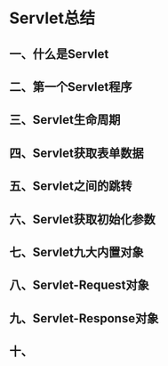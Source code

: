 # Servlet总结
## 一、什么是Servlet
> 
## 二、第一个Servlet程序
## 三、Servlet生命周期
## 四、Servlet获取表单数据
## 五、Servlet之间的跳转
## 六、Servlet获取初始化参数
## 七、Servlet九大内置对象
## 八、Servlet-Request对象
## 九、Servlet-Response对象
## 十、